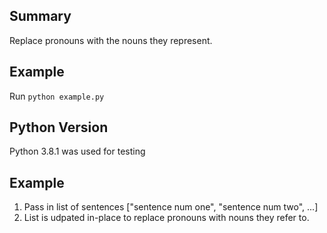 
## Summary
Replace pronouns with the nouns they represent.

## Example
Run `python example.py`

## Python Version
Python 3.8.1 was used for testing

## Example
1. Pass in list of sentences ["sentence num one", "sentence num two", ...]
2. List is udpated in-place to replace pronouns with nouns they refer to.

